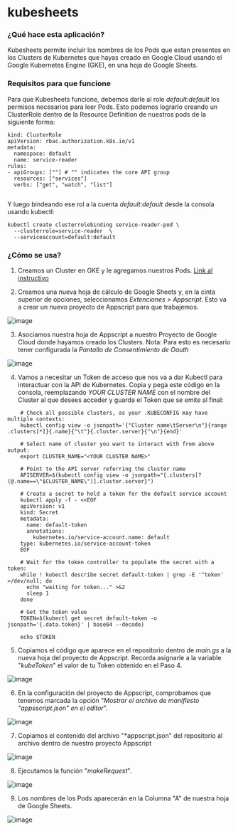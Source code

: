 # kubesheets

### ¿Qué hace esta aplicación?

Kubesheets permite incluír los nombres de los Pods que estan presentes en los Clusters de Kubernetes que hayas creado en Google Cloud usando el Google Kubernetes Engine (GKE), en una hoja de Google Sheets.

### Requisitos para que funcione

Para que Kubesheets funcione, debemos darle al role *default:default* los permisos necesarios para leer Pods. Esto podemos lograrlo creando un ClusterRole dentro de la Resource Definition de nuestros pods de la siguiente forma:

```
kind: ClusterRole
apiVersion: rbac.authorization.k8s.io/v1
metadata:
  namespace: default
  name: service-reader
rules:
- apiGroups: [""] # "" indicates the core API group
  resources: ["services"]
  verbs: ["get", "watch", "list"]
  
```

Y luego bindeando ese rol a la cuenta *default:default* desde la consola usando kubectl:

```
kubectl create clusterrolebinding service-reader-pod \
  --clusterrole=service-reader  \
  --serviceaccount=default:default
```

### ¿Cómo se usa?

1. Creamos un Cluster en GKE y le agregamos nuestros Pods. <a href="https://cloud.google.com/binary-authorization/docs/getting-started-cli?hl=es-419">Link al instructivo</a>

2. Creamos una nueva hoja de cálculo de Google Sheets y, en la cinta superior de opciones, seleccionamos *Extenciones > Appscript*. Esto va a crear un nuevo proyecto de Appscript para que trabajemos.

![image](https://user-images.githubusercontent.com/125300618/218547280-5ed66d41-db73-4ab0-b8a0-48e9c9d61522.png)

3. Asociamos nuestra hoja de Appscript a nuestro Proyecto de Google Cloud donde hayamos creado los Clusters. Nota: Para esto es necesario tener configurada la *Pantalla de Consentimiento de Oauth*

![image](https://user-images.githubusercontent.com/125300618/218549793-3481266c-e4f9-4839-a762-d62518a148d2.png)

4. Vamos a necesitar un Token de acceso que nos va a dar Kubectl para interactuar con la API de Kubernetes. Copia y pega este código en la consola, reemplazando *YOUR CLUSTER NAME* con el nombre del Cluster al que desees acceder y guarda el Token que se emite al final:

```
    # Check all possible clusters, as your .KUBECONFIG may have multiple contexts:
    kubectl config view -o jsonpath='{"Cluster name\tServer\n"}{range .clusters[*]}{.name}{"\t"}{.cluster.server}{"\n"}{end}'

    # Select name of cluster you want to interact with from above output:
    export CLUSTER_NAME="<YOUR CLUSTER NAME>"

    # Point to the API server referring the cluster name
    APISERVER=$(kubectl config view -o jsonpath="{.clusters[?(@.name==\"$CLUSTER_NAME\")].cluster.server}")

    # Create a secret to hold a token for the default service account
    kubectl apply -f - <<EOF
    apiVersion: v1
    kind: Secret
    metadata:
      name: default-token
      annotations:
        kubernetes.io/service-account.name: default
    type: kubernetes.io/service-account-token
    EOF

    # Wait for the token controller to populate the secret with a token:
    while ! kubectl describe secret default-token | grep -E '^token' >/dev/null; do
      echo "waiting for token..." >&2
      sleep 1
    done

    # Get the token value
    TOKEN=$(kubectl get secret default-token -o jsonpath='{.data.token}' | base64 --decode)

    echo $TOKEN
```

5. Copiamos el código que aparece en el repositorio dentro de *main.gs* a la nueva hoja del proyecto de Appscript. Recorda asignarle a la variable "*kubeToken*" el valor de tu Token obtenido en el Paso 4.

![image](https://user-images.githubusercontent.com/125300618/218547469-4ce1b165-fa1c-4abc-b7d8-d4f6fabe0f6e.png)

6. En la configuración del proyecto de Appscript, comprobamos que tenemos marcada la opción "*Mostrar el archivo de manifiesto "appsscript.json" en el editor*".

  ![image](https://user-images.githubusercontent.com/125300618/218546963-3d74d7e7-acdc-4715-879c-4838c9e63ea2.png)

7. Copiamos el contenido del archivo "*appscript.json" del repositorio al archivo dentro de nuestro proyecto Appscript

![image](https://user-images.githubusercontent.com/125300618/218547126-e8b76dbb-8676-493c-a3b8-fcc20d66923f.png)

8. Ejecutamos la función "*makeRequest*". 

![image](https://user-images.githubusercontent.com/125300618/218550586-ee158f21-5aa3-42a4-bbfa-ecf644a1e1fb.png)

9. Los nombres de los Pods aparecerán en la Columna "A" de nuestra hoja de Google Sheets.

![image](https://user-images.githubusercontent.com/125300618/218550709-86882109-4d90-4bd7-a5d3-6b08e8dda429.png)



